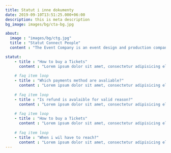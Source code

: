```yaml
---
title: Statut i inne dokumenty
date: 2019-09-10T13:51:25.000+06:00
description: this is meta description
bg_image: images/bg/cta-bg.jpg

about:
  image : "images/bg/ctg.jpg"
  title : "Statut Connect People"
  content : "The Event Company is an event design and production company that specializes in corporate and social events as well as non-profit fundraisers. We consider ourselves experts when it comes to event fundraising and public/media relations and offer consultation services to our clients to help make their event a sensational success."

statut:
    - title : "How to buy a Tickets"
      content : "Lorem ipsum dolor sit amet, consectetur adipisicing elit. Tempore beatae eius incidunt repudiandae deserunt illum quaerat ipsum rem odio, commodi."
      
    # faq item loop
    - title : "Which payments method are avaliable?"
      content : "Lorem ipsum dolor sit amet, consectetur adipisicing elit. Tempore beatae eius incidunt repudiandae deserunt illum quaerat ipsum rem odio, commodi."
      
    # faq item loop
    - title : "Is refund is avalaible for valid reason?"
      content : "Lorem ipsum dolor sit amet, consectetur adipisicing elit. Tempore beatae eius incidunt repudiandae deserunt illum quaerat ipsum rem odio, commodi."
      
    # faq item loop
    - title : "How to buy a Tickets"
      content : "Lorem ipsum dolor sit amet, consectetur adipisicing elit. Tempore beatae eius incidunt repudiandae deserunt illum quaerat ipsum rem odio, commodi."
      
    # faq item loop
    - title : "When i wil have to reach?"
      content : "Lorem ipsum dolor sit amet, consectetur adipisicing elit. Tempore beatae eius incidunt repudiandae deserunt illum quaerat ipsum rem odio, commodi."
---
```

